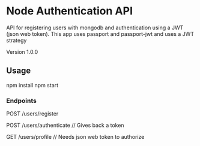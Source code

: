 # Node Authentication API
API for registering users with mongodb and authentication using a JWT (json web token). This app uses passport and passport-jwt and uses a JWT strategy

Version
1.0.0

## Usage
npm install
npm start
### Endpoints

POST /users/register

POST /users/authenticate   // Gives back a token

GET /users/profile         // Needs json web token to authorize

